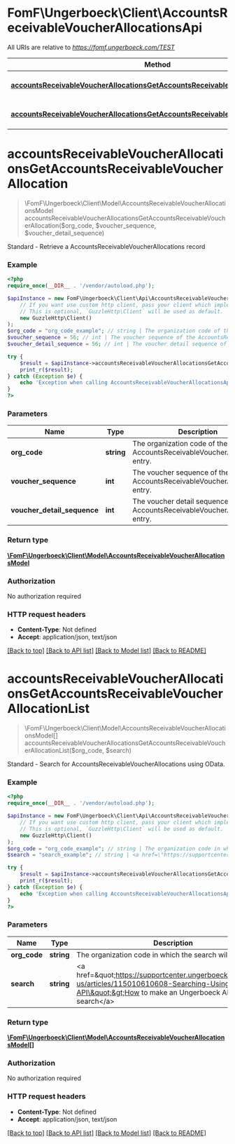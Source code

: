 # FomF\Ungerboeck\Client\AccountsReceivableVoucherAllocationsApi

All URIs are relative to *https://fomf.ungerboeck.com/TEST*

Method | HTTP request | Description
------------- | ------------- | -------------
[**accountsReceivableVoucherAllocationsGetAccountsReceivableVoucherAllocation**](AccountsReceivableVoucherAllocationsApi.md#accountsReceivableVoucherAllocationsGetAccountsReceivableVoucherAllocation) | **GET** /api/v1/AccountsReceivableVoucherAllocations/{OrgCode}/{VoucherSequence}/{VoucherDetailSequence} | Standard - Retrieve a AccountsReceivableVoucherAllocations record
[**accountsReceivableVoucherAllocationsGetAccountsReceivableVoucherAllocationList**](AccountsReceivableVoucherAllocationsApi.md#accountsReceivableVoucherAllocationsGetAccountsReceivableVoucherAllocationList) | **GET** /api/v1/AccountsReceivableVoucherAllocations/{OrgCode} | Standard - Search for AccountsReceivableVoucherAllocations using OData.


# **accountsReceivableVoucherAllocationsGetAccountsReceivableVoucherAllocation**
> \FomF\Ungerboeck\Client\Model\AccountsReceivableVoucherAllocationsModel accountsReceivableVoucherAllocationsGetAccountsReceivableVoucherAllocation($org_code, $voucher_sequence, $voucher_detail_sequence)

Standard - Retrieve a AccountsReceivableVoucherAllocations record

### Example
```php
<?php
require_once(__DIR__ . '/vendor/autoload.php');

$apiInstance = new FomF\Ungerboeck\Client\Api\AccountsReceivableVoucherAllocationsApi(
    // If you want use custom http client, pass your client which implements `GuzzleHttp\ClientInterface`.
    // This is optional, `GuzzleHttp\Client` will be used as default.
    new GuzzleHttp\Client()
);
$org_code = "org_code_example"; // string | The organization code of the AccountsReceivableVoucherAllocations entry.
$voucher_sequence = 56; // int | The voucher sequence of the AccountsReceivableVoucherAllocations entry.
$voucher_detail_sequence = 56; // int | The voucher detail sequence of the AccountsReceivableVoucherAllocations entry.

try {
    $result = $apiInstance->accountsReceivableVoucherAllocationsGetAccountsReceivableVoucherAllocation($org_code, $voucher_sequence, $voucher_detail_sequence);
    print_r($result);
} catch (Exception $e) {
    echo 'Exception when calling AccountsReceivableVoucherAllocationsApi->accountsReceivableVoucherAllocationsGetAccountsReceivableVoucherAllocation: ', $e->getMessage(), PHP_EOL;
}
?>
```

### Parameters

Name | Type | Description  | Notes
------------- | ------------- | ------------- | -------------
 **org_code** | **string**| The organization code of the AccountsReceivableVoucherAllocations entry. |
 **voucher_sequence** | **int**| The voucher sequence of the AccountsReceivableVoucherAllocations entry. |
 **voucher_detail_sequence** | **int**| The voucher detail sequence of the AccountsReceivableVoucherAllocations entry. |

### Return type

[**\FomF\Ungerboeck\Client\Model\AccountsReceivableVoucherAllocationsModel**](../Model/AccountsReceivableVoucherAllocationsModel.md)

### Authorization

No authorization required

### HTTP request headers

 - **Content-Type**: Not defined
 - **Accept**: application/json, text/json

[[Back to top]](#) [[Back to API list]](../../README.md#documentation-for-api-endpoints) [[Back to Model list]](../../README.md#documentation-for-models) [[Back to README]](../../README.md)

# **accountsReceivableVoucherAllocationsGetAccountsReceivableVoucherAllocationList**
> \FomF\Ungerboeck\Client\Model\AccountsReceivableVoucherAllocationsModel[] accountsReceivableVoucherAllocationsGetAccountsReceivableVoucherAllocationList($org_code, $search)

Standard - Search for AccountsReceivableVoucherAllocations using OData.

### Example
```php
<?php
require_once(__DIR__ . '/vendor/autoload.php');

$apiInstance = new FomF\Ungerboeck\Client\Api\AccountsReceivableVoucherAllocationsApi(
    // If you want use custom http client, pass your client which implements `GuzzleHttp\ClientInterface`.
    // This is optional, `GuzzleHttp\Client` will be used as default.
    new GuzzleHttp\Client()
);
$org_code = "org_code_example"; // string | The organization code in which the search will take place
$search = "search_example"; // string | <a href=\"https://supportcenter.ungerboeck.com/hc/en-us/articles/115010610608-Searching-Using-the-API\">How to make an Ungerboeck API search</a>

try {
    $result = $apiInstance->accountsReceivableVoucherAllocationsGetAccountsReceivableVoucherAllocationList($org_code, $search);
    print_r($result);
} catch (Exception $e) {
    echo 'Exception when calling AccountsReceivableVoucherAllocationsApi->accountsReceivableVoucherAllocationsGetAccountsReceivableVoucherAllocationList: ', $e->getMessage(), PHP_EOL;
}
?>
```

### Parameters

Name | Type | Description  | Notes
------------- | ------------- | ------------- | -------------
 **org_code** | **string**| The organization code in which the search will take place |
 **search** | **string**| &lt;a href&#x3D;\&quot;https://supportcenter.ungerboeck.com/hc/en-us/articles/115010610608-Searching-Using-the-API\&quot;&gt;How to make an Ungerboeck API search&lt;/a&gt; |

### Return type

[**\FomF\Ungerboeck\Client\Model\AccountsReceivableVoucherAllocationsModel[]**](../Model/AccountsReceivableVoucherAllocationsModel.md)

### Authorization

No authorization required

### HTTP request headers

 - **Content-Type**: Not defined
 - **Accept**: application/json, text/json

[[Back to top]](#) [[Back to API list]](../../README.md#documentation-for-api-endpoints) [[Back to Model list]](../../README.md#documentation-for-models) [[Back to README]](../../README.md)

